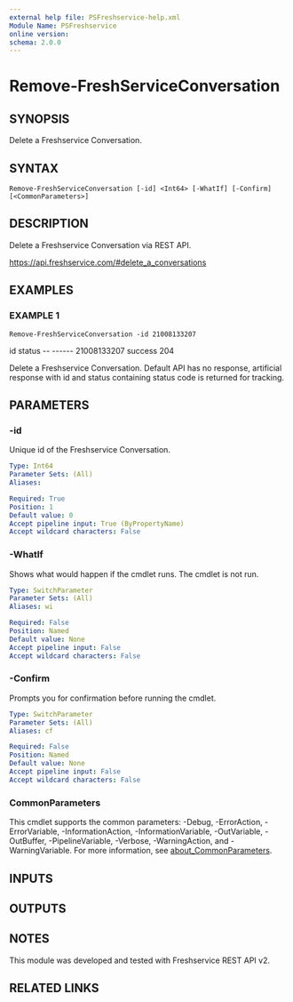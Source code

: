 ```yaml
---
external help file: PSFreshservice-help.xml
Module Name: PSFreshservice
online version:
schema: 2.0.0
---
```


# Remove-FreshServiceConversation

## SYNOPSIS
Delete a Freshservice Conversation.

## SYNTAX

```
Remove-FreshServiceConversation [-id] <Int64> [-WhatIf] [-Confirm] [<CommonParameters>]
```

## DESCRIPTION
Delete a Freshservice Conversation via REST API.

https://api.freshservice.com/#delete_a_conversations

## EXAMPLES

### EXAMPLE 1
```
Remove-FreshServiceConversation -id 21008133207
```

id status
    -- ------
21008133207 success 204

Delete a Freshservice Conversation.
Default API has no response, artificial response with id and status containing
status code is returned for tracking.

## PARAMETERS

### -id
Unique id of the Freshservice Conversation.

```yaml
Type: Int64
Parameter Sets: (All)
Aliases:

Required: True
Position: 1
Default value: 0
Accept pipeline input: True (ByPropertyName)
Accept wildcard characters: False
```

### -WhatIf
Shows what would happen if the cmdlet runs.
The cmdlet is not run.

```yaml
Type: SwitchParameter
Parameter Sets: (All)
Aliases: wi

Required: False
Position: Named
Default value: None
Accept pipeline input: False
Accept wildcard characters: False
```

### -Confirm
Prompts you for confirmation before running the cmdlet.

```yaml
Type: SwitchParameter
Parameter Sets: (All)
Aliases: cf

Required: False
Position: Named
Default value: None
Accept pipeline input: False
Accept wildcard characters: False
```

### CommonParameters
This cmdlet supports the common parameters: -Debug, -ErrorAction, -ErrorVariable, -InformationAction, -InformationVariable, -OutVariable, -OutBuffer, -PipelineVariable, -Verbose, -WarningAction, and -WarningVariable. For more information, see [about_CommonParameters](http://go.microsoft.com/fwlink/?LinkID=113216).

## INPUTS

## OUTPUTS

## NOTES
This module was developed and tested with Freshservice REST API v2.

## RELATED LINKS
